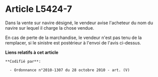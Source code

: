 # Article L5424-7

Dans la vente sur navire désigné, le vendeur avise l'acheteur du nom du navire sur lequel il charge la chose vendue.

En cas de perte de la marchandise, le vendeur n'est pas tenu de la remplacer, si le sinistre est postérieur à l'envoi de
l'avis ci-dessus.

**Liens relatifs à cet article**

	**Codifié par**:

	  - Ordonnance n°2010-1307 du 28 octobre 2010 - art. (V)
